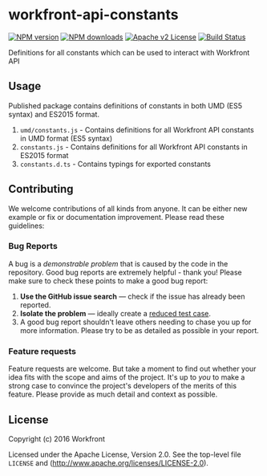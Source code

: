 # workfront-api-constants
[![NPM version][npm-version-image]][npm-url] [![NPM downloads][npm-downloads-image]][npm-url] [![Apache v2 License][license-image]][license-url] [![Build Status][travis-image]][travis-url]

Definitions for all constants which can be used to interact with Workfront API

## Usage

Published package contains definitions of constants in both UMD (ES5 syntax) and ES2015 format.
1) `umd/constants.js` - Contains definitions for all Workfront API constants in UMD format (ES5 syntax)
2) `constants.js` - Contains definitions for all Workfront API constants in ES2015 format
3) `constants.d.ts` - Contains typings for exported constants


## Contributing

We welcome contributions of all kinds from anyone. It can be either new example or fix or documentation improvement. Please read these guidelines:

### Bug Reports
A bug is a _demonstrable problem_ that is caused by the code in the repository. Good bug reports are extremely helpful - thank you! Please make sure to check these points to make a good bug report:

1. **Use the GitHub issue search** &mdash; check if the issue has already been
   reported.
2. **Isolate the problem** &mdash; ideally create a [reduced test
      case](https://css-tricks.com/reduced-test-cases/).
3. A good bug report shouldn't leave others needing to chase you up for more information. Please try to be as detailed as possible in your report.

### Feature requests

Feature requests are welcome. But take a moment to find out whether your idea
fits with the scope and aims of the project. It's up to *you* to make a strong
case to convince the project's developers of the merits of this feature. Please
provide as much detail and context as possible.

## License

Copyright (c) 2016 Workfront

Licensed under the Apache License, Version 2.0.
See the top-level file `LICENSE` and
(http://www.apache.org/licenses/LICENSE-2.0).


[license-image]: http://img.shields.io/badge/license-APv2-blue.svg?style=flat
[license-url]: LICENSE

[npm-url]: https://www.npmjs.org/package/workfront-api-constants
[npm-version-image]: https://img.shields.io/npm/v/workfront-api-constants.svg?style=flat
[npm-downloads-image]: https://img.shields.io/npm/dm/workfront-api-constants.svg?style=flat

[travis-url]: https://travis-ci.org/Workfront/workfront-api-constants
[travis-image]: https://img.shields.io/travis/Workfront/workfront-api-constants.svg?style=flat
